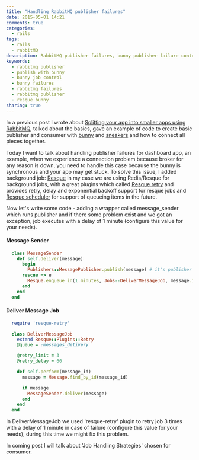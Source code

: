 ```yaml
---
title: "Handling RabbitMQ publisher failures"
date: 2015-05-01 14:21
comments: true
categories:
  - rails
tags:
  - rails
  - rabbitMQ
description: RabbitMQ publisher failures, bunny publisher failure control, make bunny asynchronous using jobs, resque for bunny gem
keywords: 
  - rabbitmq publisher
  - publish with bunny
  - bunny job control
  - bunny failures
  - rabbitmq failures
  - rabbitmq publisher
  - resque bunny
sharing: true
---
```


In a previous post I wrote about [Splitting your app into smaller apps using RabbitMQ](http://igorzhivilo.com/rails/splitting-your-app-into-smaller-apps-using-rabbitmq/), talked about the basics, gave an example of code to create basic publisher and consumer with [bunny](https://github.com/ruby-amqp/bunny) and [sneakers](https://github.com/jondot/sneakers) and how to connect all pieces together.

Today I want to talk about handling publisher failures for dashboard app, an example, when we experience a connection problem because broker for any reason is down, you need to handle this case because the bunny is synchronous and your app may get stuck.
To solve this issue, I added background job: [Resque](https://github.com/resque/resque) in my case we are using Redis/Resque for background jobs, with a great plugins which called [Resque retry](https://github.com/lantins/resque-retry) and provides retry, delay and exponential backoff support for resque jobs and [Resque scheduler](https://github.com/resque/resque-scheduler) for support of queueing items in the future.

<!-- more -->

Now let's write some code - adding a wrapper called message_sender which runs publisher and if there some problem exist and we got an exception, job executes with a delay of 1 minute (configure this value for your needs).

#### Message Sender
``` ruby 
  class MessageSender
    def self.deliver(message)
      begin
        Publishers::MessagePublisher.publish(message) # it's publisher's code from previous post
      rescue => e
        Resque.enqueue_in(1.minutes, Jobs::DeliverMessageJob, message.id)
      end
    end
  end
``` 

#### Deliver Message Job
``` ruby 
  require 'resque-retry'

  class DeliverMessageJob
    extend Resque::Plugins::Retry
    @queue = :messages_delivery

    @retry_limit = 3
    @retry_delay = 60

    def self.perform(message_id)
      message = Message.find_by_id(message_id)

      if message
        MessageSender.deliver(message)
      end
    end
  end
``` 
In DeliverMessageJob we used 'resque-retry' plugin to retry job 3 times with a delay of 1 minute in case of failure (configure this value for your needs), during this time we might fix this problem.

In coming post I will talk about 'Job Handling Strategies' chosen for consumer.